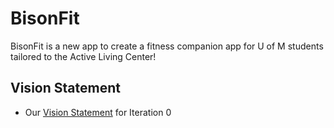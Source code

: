 # BisonFit

BisonFit is a new app to create a fitness companion app for U of M students tailored to the Active Living Center!

## Vision Statement
- Our [Vision Statement](https://code.cs.umanitoba.ca/3350-summer2023/funkyflamingos-4/-/blob/183eab48fd66418a828df73456bd8155d9db427b/Docs/Vision%20Statement.md) for Iteration 0
